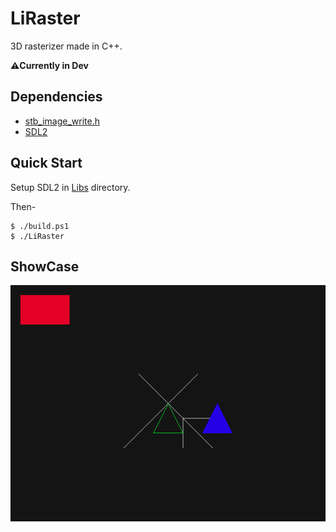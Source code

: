 # LiRaster

3D rasterizer made in C++.

**⚠️Currently in Dev** 

## Dependencies

* [stb_image_write.h](https://github.com/nothings/stb/blob/master/stb_image_write.h)
* [SDL2](https://www.libsdl.org/)
## Quick Start
Setup SDL2 in [Libs](Libs/) directory.

Then-
```
$ ./build.ps1
$ ./LiRaster
```

## ShowCase
![showcase1.png](Out/Progress/showcase_1.png)
